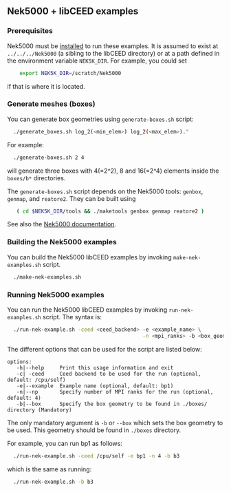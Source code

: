 ## Nek5000 + libCEED examples

### Prerequisites

Nek5000 must be [installed](https://nek5000.mcs.anl.gov/getstarted/) to run
these examples.  It is assumed to exist at `../../../Nek5000` (a sibling to the
libCEED directory) or at a path defined in the environment variable `NEK5K_DIR`.
For example, you could set
```sh
    export NEK5K_DIR=/scratch/Nek5000
```
if that is where it is located.

### Generate meshes (boxes)

You can generate box geometries using `generate-boxes.sh` script:
```sh
  ./generate_boxes.sh log_2(<min_elem>) log_2(<max_elem>)."
```
For example:
```sh
  ./generate-boxes.sh 2 4
```
will generate three boxes with 4(=2^2), 8 and 16(=2^4) elements inside the
`boxes/b*` directories.

The `generate-boxes.sh` script depends on the Nek5000 tools: `genbox`, `genmap`,
and `reatore2`. They can be built using
```sh
   ( cd $NEK5K_DIR/tools && ./maketools genbox genmap reatore2 )
```
See also the [Nek5000 documentation](https://nek5000.mcs.anl.gov/getstarted/).

### Building the Nek5000 examples

You can build the Nek5000 libCEED examples by invoking `make-nek-examples.sh` script.
```sh
  ./make-nek-examples.sh
```

### Running Nek5000 examples

You can run the Nek5000 libCEED examples by invoking `run-nek-examples.sh`
script. The syntax is:
```sh
  ./run-nek-example.sh -ceed <ceed_backend> -e <example_name> \
                                            -n <mpi_ranks> -b <box_geometry>
```
The different options that can be used for the script are listed below:
```
options:
   -h|--help     Print this usage information and exit
   -c| -ceed     Ceed backend to be used for the run (optional, default: /cpu/self)
   -e|--example  Example name (optional, default: bp1)
   -n|--np       Specify number of MPI ranks for the run (optional, default: 4)
   -b|--box      Specify the box geometry to be found in ./boxes/ directory (Mandatory)

```
The only mandatory argument is `-b` or `--box` which sets the box geometry to be
used. This geometry should be found in `./boxes` directory.

For example, you can run bp1 as follows:
```sh
  ./run-nek-example.sh -ceed /cpu/self -e bp1 -n 4 -b b3
```
which is the same as running:
```sh
  ./run-nek-example.sh -b b3
```
